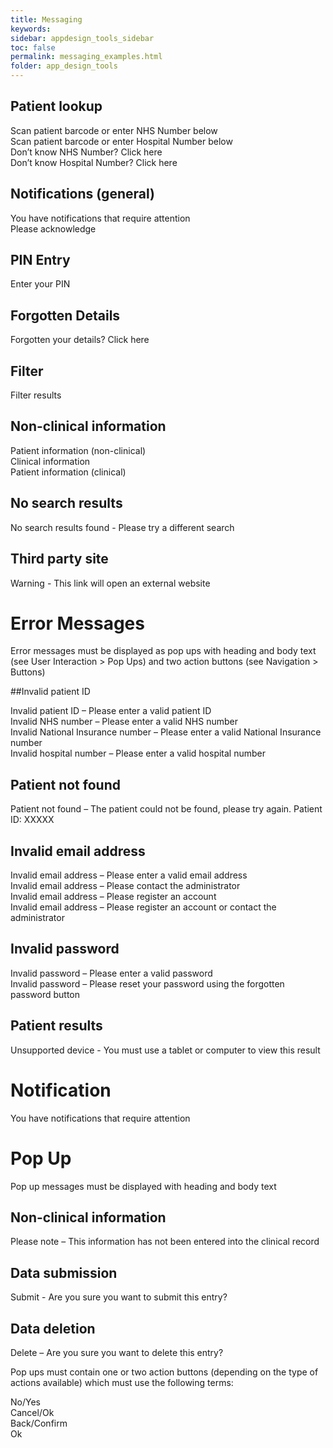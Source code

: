 ```yaml
---
title: Messaging
keywords:
sidebar: appdesign_tools_sidebar
toc: false
permalink: messaging_examples.html
folder: app_design_tools 
---
```



## Patient lookup  
Scan patient barcode or enter NHS Number below  
Scan patient barcode or enter Hospital Number below  
Don’t know NHS Number? Click here  
Don’t know Hospital Number? Click here  
## Notifications (general)  
You have notifications that require attention  
Please acknowledge  
## PIN Entry  
Enter your PIN  
## Forgotten Details  
Forgotten your details? Click here  
## Filter  
Filter results  
## Non-clinical information  
Patient information (non-clinical)  
Clinical information  
Patient information (clinical)  
## No search results  
No search results found - Please try a different search  
## Third party site  
Warning - This link will open an external website  
# Error Messages  
Error messages must be displayed as pop ups with heading and body text (see User Interaction > Pop Ups) and two action buttons (see Navigation > Buttons)  

##Invalid patient ID

Invalid patient ID – Please enter a valid patient ID  
Invalid NHS number – Please enter a valid NHS number  
Invalid National Insurance number – Please enter a valid National Insurance number  
Invalid hospital number – Please enter a valid hospital number  
## Patient not found
Patient not found – The patient could not be found, please try again. Patient ID: XXXXX  
## Invalid email address
Invalid email address – Please enter a valid email address  
Invalid email address – Please contact the administrator  
Invalid email address – Please register an account  
Invalid email address – Please register an account or contact the administrator  
## Invalid password
Invalid password – Please enter a valid password  
Invalid password – Please reset your password using the forgotten password button  
## Patient results  
Unsupported device - You must use a tablet or computer to view this result  
# Notification
You have notifications that require attention  

# Pop Up
Pop up messages must be displayed with heading and body text  

## Non-clinical information
Please note – This information has not been entered into the clinical record  
## Data submission
Submit - Are you sure you want to submit this entry?  
## Data deletion
Delete – Are you sure you want to delete this entry?  

Pop ups must contain one or two action buttons (depending on the type of actions available) which must use the following terms:

No/Yes  
Cancel/Ok  
Back/Confirm  
Ok  